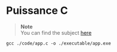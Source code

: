 # Puissance C
> **Note** <br>
> You can find the subject [here](https://nospy.notion.site/Puissance-C-c28132dc424d44f1ba1a8c102075dc94)

```
gcc ./code/app.c -o ./executable/app.exe
```
